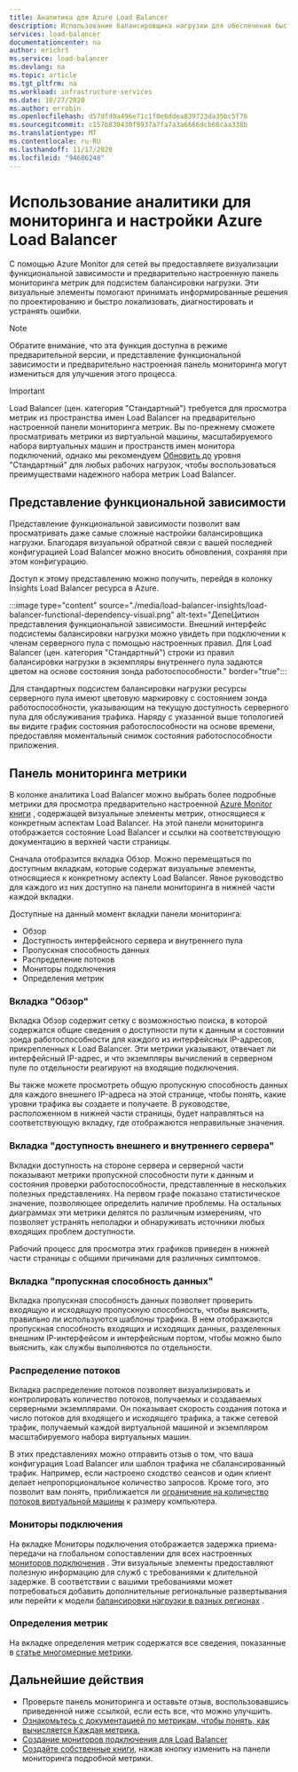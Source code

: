```yaml
---
title: Аналитика для Azure Load Balancer
description: Использование балансировщика нагрузки для обеспечения быстрой локализации и информирования решений по проектированию
services: load-balancer
documentationcenter: na
author: erichrt
ms.service: load-balancer
ms.devlang: na
ms.topic: article
ms.tgt_pltfrm: na
ms.workload: infrastructure-services
ms.date: 10/27/2020
ms.author: errobin
ms.openlocfilehash: d57dfd0a496e71c1f0e6ddea839723da35bc5f76
ms.sourcegitcommit: c157b830430f9937a7fa7a3a6666dcb66caa338b
ms.translationtype: MT
ms.contentlocale: ru-RU
ms.lasthandoff: 11/17/2020
ms.locfileid: "94686248"
---
```

# <a name="using-insights-to-monitor-and-configure-your-azure-load-balancer"></a>Использование аналитики для мониторинга и настройки Azure Load Balancer

С помощью Azure Monitor для сетей вы предоставляете визуализации функциональной зависимости и предварительно настроенную панель мониторинга метрик для подсистем балансировки нагрузки. Эти визуальные элементы помогают принимать информированные решения по проектированию и быстро локализовать, диагностировать и устранять ошибки.

>[!NOTE] 
>Обратите внимание, что эта функция доступна в режиме предварительной версии, и представление функциональной зависимости и предварительно настроенная панель мониторинга могут измениться для улучшения этого процесса.

>[!IMPORTANT]
>Load Balancer (цен. категория "Стандартный") требуется для просмотра метрик из пространства имен Load Balancer на предварительно настроенной панели мониторинга метрик. Вы по-прежнему сможете просматривать метрики из виртуальной машины, масштабируемого набора виртуальных машин и пространств имен монитора подключений, однако мы рекомендуем [Обновить до](https://docs.microsoft.com/azure/load-balancer/upgrade-basic-standard) уровня "Стандартный" для любых рабочих нагрузок, чтобы воспользоваться преимуществами надежного набора метрик Load Balancer.

## <a name="functional-dependency-view"></a>Представление функциональной зависимости

Представление функциональной зависимости позволит вам просматривать даже самые сложные настройки балансировщика нагрузки. Благодаря визуальной обратной связи с вашей последней конфигурацией Load Balancer можно вносить обновления, сохраняя при этом конфигурацию.

Доступ к этому представлению можно получить, перейдя в колонку Insights Load Balancer ресурса в Azure.

:::image type="content" source="./media/load-balancer-insights/load-balancer-functional-dependency-visual.png" alt-text="ДепеЦитион представления функциональной зависимости. Внешний интерфейс подсистемы балансировки нагрузки можно увидеть при подключении к членам серверного пула с помощью настроенных правил. Для Load Balancer (цен. категория &quot;Стандартный&quot;) строки из правил балансировки нагрузки в экземпляры внутреннего пула задаются цветом на основе состояния зонда работоспособности." border="true":::

Для стандартных подсистем балансировки нагрузки ресурсы серверного пула имеют цветовую маркировку с состоянием зонда работоспособности, указывающим на текущую доступность серверного пула для обслуживания трафика. Наряду с указанной выше топологией вы видите график состояния работоспособности на основе времени, предоставляя моментальный снимок состояния работоспособности приложения.

## <a name="metrics-dashboard"></a>Панель мониторинга метрики

В колонке аналитика Load Balancer можно выбрать более подробные метрики для просмотра предварительно настроенной [Azure Monitor книги](https://docs.microsoft.com/azure/azure-monitor/platform/workbooks-overview) , содержащей визуальные элементы метрик, относящиеся к конкретным аспектам Load Balancer. На этой панели мониторинга отображается состояние Load Balancer и ссылки на соответствующую документацию в верхней части страницы.

Сначала отобразится вкладка Обзор. Можно перемещаться по доступным вкладкам, которые содержат визуальные элементы, относящиеся к конкретному аспекту Load Balancer. Явное руководство для каждого из них доступно на панели мониторинга в нижней части каждой вкладки.

Доступные на данный момент вкладки панели мониторинга:
* Обзор
* Доступность интерфейсного сервера и внутреннего пула
* Пропускная способность данных
* Распределение потоков
* Мониторы подключения
* Определения метрик 

### <a name="overview-tab"></a>Вкладка "Обзор"
Вкладка Обзор содержит сетку с возможностью поиска, в которой содержатся общие сведения о доступности пути к данным и состоянии зонда работоспособности для каждого из интерфейсных IP-адресов, прикрепленных к Load Balancer. Эти метрики указывают, отвечает ли интерфейсный IP-адрес, и что экземпляры вычислений в серверном пуле по отдельности реагируют на входящие подключения.

Вы также можете просмотреть общую пропускную способность данных для каждого внешнего IP-адреса на этой странице, чтобы понять, какие уровни трафика вы создаете и получаете. В руководстве, расположенном в нижней части страницы, будет направляться на соответствующую вкладку, где отображаются неправильные значения.

### <a name="frontend-and-backend-availability-tab"></a>Вкладка "доступность внешнего и внутреннего сервера"
Вкладки доступность на стороне сервера и серверной части показывают метрики пропускной способности пути к данным и состояния проверки работоспособности, представленные в нескольких полезных представлениях. На первом графе показано статистическое значение, позволяющее определить наличие проблемы. На остальных диаграммах эти метрики делятся по различным измерениям, что позволяет устранять неполадки и обнаруживать источники любых входящих проблем доступности.

Рабочий процесс для просмотра этих графиков приведен в нижней части страницы с общими причинами для различных симптомов. 

### <a name="data-throughput-tab"></a>Вкладка "пропускная способность данных"
Вкладка пропускная способность данных позволяет проверить входящую и исходящую пропускную способность, чтобы выяснить, правильно ли используются шаблоны трафика. В нем отображаются пропускная способность входящих и исходящих данных, разделенных внешним IP-интерфейсом и интерфейсным портом, чтобы можно было выяснить, как службы выполняются по отдельности.

### <a name="flow-distribution"></a>Распределение потоков
Вкладка распределение потоков позволяет визуализировать и контролировать количество потоков, получаемых и создаваемых серверными экземплярами. Он показывает скорость создания потока и число потоков для входящего и исходящего трафика, а также сетевой трафик, получаемый каждой виртуальной машиной и экземпляром масштабируемого набора виртуальных машин. 

В этих представлениях можно отправить отзыв о том, что ваша конфигурация Load Balancer или шаблон трафика не сбалансированный трафик. Например, если настроено сходство сеансов и один клиент делает непропорциональное количество запросов. Кроме того, это позволит вам понять, приближается ли [ограничение на количество потоков виртуальной машины](https://docs.microsoft.com/azure/virtual-network/virtual-machine-network-throughput#flow-limits-and-recommendations) к размеру компьютера.

### <a name="connection-monitors"></a>Мониторы подключения
На вкладке Мониторы подключения отображается задержка приема-передачи на глобальном сопоставлении для всех настроенных [мониторов подключения](https://docs.microsoft.com/azure/network-watcher/connection-monitor)  . Эти визуальные элементы предоставляют полезную информацию для служб с требованиями к длительной задержке. В соответствии с вашими требованиями может потребоваться добавить дополнительные региональные развертывания или перейти к модели [балансировки нагрузки в разных регионах](https://docs.microsoft.com/azure/load-balancer/cross-region-overview) .

### <a name="metric-definitions"></a>Определения метрик
На вкладке определения метрик содержатся все сведения, показанные в [статье многомерные метрики](https://docs.microsoft.com/azure/load-balancer/load-balancer-standard-diagnostics#multi-dimensional-metrics).

## <a name="next-steps"></a>Дальнейшие действия
* Проверьте панель мониторинга и оставьте отзыв, воспользовавшись приведенной ниже ссылкой, если есть все, что можно улучшить.
* [Ознакомьтесь с документацией по метрикам, чтобы понять, как вычисляется Каждая метрика.](https://docs.microsoft.com/azure/load-balancer/load-balancer-standard-diagnostics#multi-dimensional-metrics)
* [Создание мониторов подключения для Load Balancer](https://docs.microsoft.com/azure/network-watcher/connection-monitor)
* [Создайте собственные книги](https://docs.microsoft.com/azure/azure-monitor/platform/workbooks-overview), нажав кнопку изменить на панели мониторинга подробной метрики.
